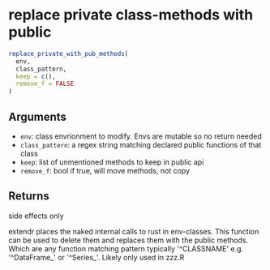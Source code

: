 # replace private class-methods with public

```r
replace_private_with_pub_methods(
  env,
  class_pattern,
  keep = c(),
  remove_f = FALSE
)
```

## Arguments

- `env`: class envrionment to modify. Envs are mutable so no return needed
- `class_pattern`: a regex string matching declared public functions of that class
- `keep`: list of unmentioned methods to keep in public api
- `remove_f`: bool if true, will move methods, not copy

## Returns

side effects only

extendr places the naked internal calls to rust in env-classes. This function can be used to delete them and replaces them with the public methods. Which are any function matching pattern typically '^CLASSNAME' e.g. '^DataFrame_' or '^Series_'. Likely only used in zzz.R